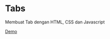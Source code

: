 # Tabs

Membuat Tab dengan HTML, CSS dan Javascript

<a href="https://onysu.github.io/tabs/">Demo</a>
